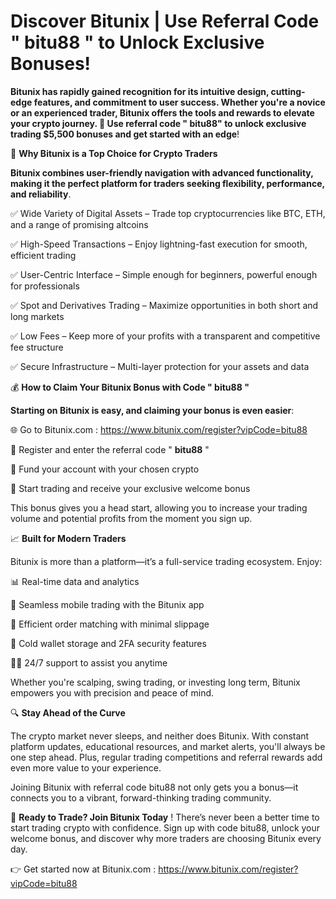 # Discover Bitunix | Use Referral Code " bitu88 " to Unlock Exclusive Bonuses!

**Bitunix has rapidly gained recognition for its intuitive design, cutting-edge features, and commitment to user success. Whether you're a novice or an experienced trader, Bitunix offers the tools and rewards to elevate your crypto journey.  🎁 Use referral code " bitu88" to unlock exclusive trading $5,500 bonuses and get started with an edge**!

🌟 **Why Bitunix is a Top Choice for Crypto Traders**

**Bitunix combines user-friendly navigation with advanced functionality, making it the perfect platform for traders seeking flexibility, performance, and reliability**.

✅ Wide Variety of Digital Assets – Trade top cryptocurrencies like BTC, ETH, and a range of promising altcoins

✅ High-Speed Transactions – Enjoy lightning-fast execution for smooth, efficient trading

✅ User-Centric Interface – Simple enough for beginners, powerful enough for professionals

✅ Spot and Derivatives Trading – Maximize opportunities in both short and long markets

✅ Low Fees – Keep more of your profits with a transparent and competitive fee structure

✅ Secure Infrastructure – Multi-layer protection for your assets and data

💰 **How to Claim Your Bitunix Bonus with Code " bitu88 "**

**Starting on Bitunix is easy, and claiming your bonus is even easier**:

🌐 Go to Bitunix.com : https://www.bitunix.com/register?vipCode=bitu88

📝 Register and enter the referral code " **bitu88** "

💸 Fund your account with your chosen crypto

🎉 Start trading and receive your exclusive welcome bonus

This bonus gives you a head start, allowing you to increase your trading volume and potential profits from the moment you sign up.

📈 **Built for Modern Traders**

Bitunix is more than a platform—it’s a full-service trading ecosystem. Enjoy:

📊 Real-time data and analytics

📱 Seamless mobile trading with the Bitunix app

🔄 Efficient order matching with minimal slippage

🔐 Cold wallet storage and 2FA security features

👨‍💼 24/7 support to assist you anytime

Whether you're scalping, swing trading, or investing long term, Bitunix empowers you with precision and peace of mind.

🔍 **Stay Ahead of the Curve**

The crypto market never sleeps, and neither does Bitunix. With constant platform updates, educational resources, and market alerts, you'll always be one step ahead. Plus, regular trading competitions and referral rewards add even more value to your experience.

Joining Bitunix with referral code bitu88 not only gets you a bonus—it connects you to a vibrant, forward-thinking trading community.

🎯 **Ready to Trade? Join Bitunix Today**
!
There’s never been a better time to start trading crypto with confidence. Sign up with code bitu88, unlock your welcome bonus, and discover why more traders are choosing Bitunix every day.

👉 Get started now at Bitunix.com : https://www.bitunix.com/register?vipCode=bitu88












